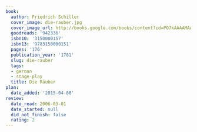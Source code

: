 ```yaml
---
book:
  author: Friedrich Schiller
  cover_image: die-rauber.jpg
  cover_image_url: http://books.google.com/books/content?id=PO7kAAAAMAAJ&printsec=frontcover&img=1&zoom=1&source=gbs_api
  goodreads: '942336'
  isbn10: '3150000157'
  isbn13: '9783150000151'
  pages: '176'
  publication_year: '1781'
  slug: die-rauber
  tags:
  - german
  - stage-play
  title: Die Räuber
plan:
  date_added: '2015-04-08'
review:
  date_read: 2006-03-01
  date_started: null
  did_not_finish: false
  rating: 2
---
```

